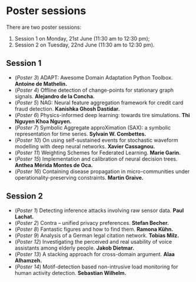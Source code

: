<!-- # French-German Summer School on AI with Industry 2021 -->

# Poster sessions

There are two poster sessions:

1. Session 1 on Monday, 21st June (11:30 am to 12:30 pm);
1. Session 2 on Tuesday, 22nd June (11:30 am to 12:30 pm).

## Session 1

- (*Poster 3*) ADAPT: Awesome Domain Adaptation Python Toolbox. **Antoine de Mathelin.**
- (*Poster 4*) Offline detection of change-points for stationary graph signals. **Alejandro de la Concha.**
- (*Poster 5*) NAG: Neural feature aggregation framework for credit card fraud detection. **Kanishka Ghosh Dastidar.**
- (*Poster 6*) Physics-informed deep learning: towards tire simulations. **Thi Nguyen Khoa Nguyen.**
- (*Poster 7*) Symbolic Aggregate approXimation (SAX): a symbolic representation for time series. **Sylvain W. Combettes.**
- (*Poster 10*) On using self-sustained events for stochastic waveform modelling with deep neural networks. **Xavier Cassagnou.**
- (*Poster 11*) Weighting Schemes for Federated Learning. **Marie Garin.**
- (*Poster 15*) Implementation and calibration of neural decision trees. **Anthea Mérida Montes de Oca.**
- (*Poster 16*) Containing disease propagation in micro-communities under operationality-preserving constraints. **Martin Graive.**


## Session 2
- (*Poster 1*) Detecting inference attacks involving raw sensor data. **Paul Lachat.**
- (*Poster 2*) Contra – unified privacy preferences. **Stefan Becher.**
- (*Poster 8*) Fantastic figures and how to find them. **Ramona Kühn.**
- (*Poster 9*) Analysis of a German legal citation network. **Tobias Milz.**
- (*Poster 12*) Investigating the perceived and real usability of voice assistants among elderly people. **Jakob Dietmar.**
- (*Poster 13*) A stacking approach for cross-domain argument. **Alaa Alhamzeh.**
- (*Poster 14*) Motif-detection based non-intrusive load monitoring for human activity detection. **Sebastian Wilhelm.**